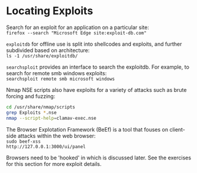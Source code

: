 # Locating Exploits

Search for an exploit for an application on a particular site:  
`firefox --search "Microsoft Edge site:exploit-db.com"`  

`exploitdb` for offline use is split into shellcodes and exploits, and further subdivided based on architecture:  
`ls -1 /usr/share/exploitdb/`

`searchsploit` provides an interface to search the exploitdb. For example, to search for remote smb windows exploits:  
`searchsploit remote smb microsoft windows`  

Nmap NSE scripts also have exploits for a variety of attacks such as brute forcing and fuzzing:  
```bash
cd /usr/share/nmap/scripts
grep Exploits *.nse
nmap --script-help=clamav-exec.nse
```

The Browser Explotation Framework (BeEf) is a tool that fouses on client-side attacks within the web browser:  
`sudo beef-xss`  
`http://127.0.0.1:3000/ui/panel`  

Browsers need to be 'hooked' in which is discussed later. See the exercises for this section for more exploit details.
